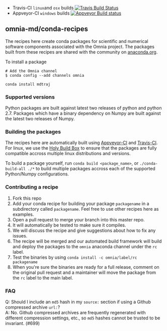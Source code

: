 * Travis-CI `linux`and `osx` builds [![Travis Build Status](https://travis-ci.org/omnia-md/conda-recipes.svg?branch=master)](https://travis-ci.org/omnia-md/conda-recipes)
* Appveyor-CI `windows` builds [![Appveyor Build status](https://ci.appveyor.com/api/projects/status/tsjbbgtobpbb4xps?svg=true)](https://ci.appveyor.com/project/rmcgibbo/conda-recipes)

omnia-md/conda-recipes
----------------------

The recipes here create conda packages for scientific and numerical software
components associated with the Omnia project. The packages built from these
recipes are shared with the community on [anaconda.org](https://anaconda.org/omnia).

To install a package
```
# Add the Omnia channel
$ conda config --add channels omnia

conda install mdtraj
```


### Supported versions

Python packages are built against latest two releases of python and python 2.7.
Packages which have a binary dependency on Numpy are built against the latest
two releases of Numpy.

### Building the packages

The recipes here are automatically built using [Appveyor-CI](http://www.appveyor.com/)
and [Travis-CI](https://travis-ci.org/). For linux, we use the
[Holy Build Box](http://phusion.github.io/holy-build-box/) to ensure that the
packages are fully compatible accross multiple linux distributions and versions.

To build a package yourself, run `conda build <package_name>`, or
`./conda-build-all ./*` to build multiple packages accross each of the
supported Python/Numpy configurations.

### Contributing a recipe

1. Fork this repo
2. Add your conda recipe for building your package `packagename` in a subdirectory called `packagename`. Feel free to use other recipes here as examples.
3. Open a pull request to merge your branch into this master repo.
4. It will automatically be tested to make sure it compiles.
5. We will discuss the recipe and give suggestions about how to fix any issues.
6. The recipe will be merged and our automated build framework will build
   and deploy the packages to the `omnia` anaconda channel under the `rc` label.
7. Test the binaries by using `conda install -c omnia/label/rc packagename`
8. When you're sure the binaries are ready for a full release, comment on the
   original pull request and a maintainer will move the package from the `rc`
   label to the main label.

### FAQ

Q: Should I include an `md5` hash in my `source:` section if using a Github compressed archive `url:`?  
A: No. Github compressed archives are frequently regenerated with different compression settings, etc., so `md5` hashes cannot be trusted to be invariant. (#699)
